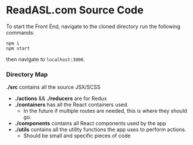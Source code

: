# ReadASL.com Source Code

To start the Front End, navigate to the cloned directory run the following commands:
```
npm i
npm start
```
then navigate to `localhost:3000`.

### Directory Map
**./src** contains all the source JSX/SCSS
  - **./actions** && **./reducers** are for Redux
  - **./containers** has all the React containers used.
    - In the future if multiple routes are needed, this is where they should go.
  - **./components** contains all React components used by the app
  - **./utils** contains all the utility functions the app uses to perform actions.
    - Should be small and specific pieces of code

